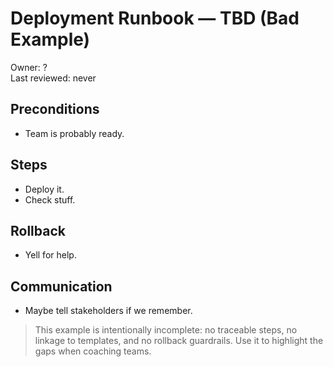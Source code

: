 # Deployment Runbook — TBD (Bad Example)

Owner: ?  
Last reviewed: never

## Preconditions
- Team is probably ready.

## Steps
- Deploy it.
- Check stuff.

## Rollback
- Yell for help.

## Communication
- Maybe tell stakeholders if we remember.

> This example is intentionally incomplete: no traceable steps, no linkage to
> templates, and no rollback guardrails. Use it to highlight the gaps when
> coaching teams.

